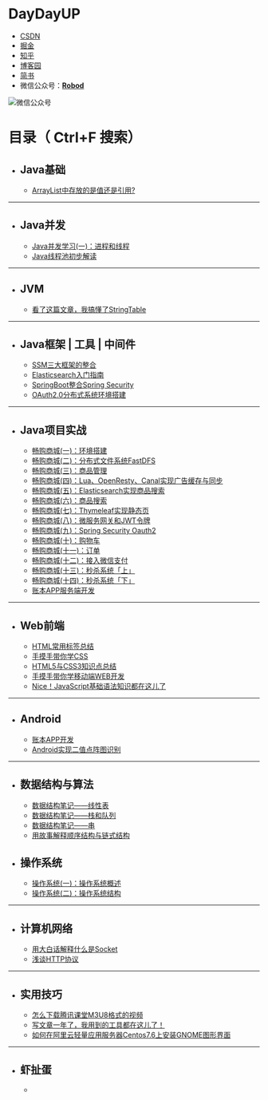 # **DayDayUP**

   + [CSDN](https://blog.csdn.net/weixin_43461520)
   + [掘金](https://juejin.im/user/3175045314120631)
   + [知乎](https://www.zhihu.com/column/c_1293512154398547968)
   + [博客园](https://www.cnblogs.com/robod/)
   + [简书](https://www.jianshu.com/u/ec72a5e1a8ca)
   + 微信公众号：[**Robod**](https://github.com/RobodLee/DayDayUP/blob/master/%E5%BE%AE%E4%BF%A1%E5%85%AC%E4%BC%97%E5%8F%B7.png)

![微信公众号](https://gitee.com/RobodLee/image_store/raw/master/QRcode2.0.png)

# 目录（ Ctrl+F 搜索）

+ ## Java基础
   + [ArrayList中存放的是值还是引用?](https://mp.weixin.qq.com/s/H86Th9zcSaY0FR_xXad2jA)


***

+ ## Java并发
   + [Java并发学习(一)：进程和线程](https://mp.weixin.qq.com/s/1qA1OTGiX-hYV7x-iT2tlA)
   + [Java线程池初步解读](https://mp.weixin.qq.com/s/WoKh91D9BTC2I55aVAgBHw)

***

+ ## JVM
   + [看了这篇文章，我搞懂了StringTable](https://mp.weixin.qq.com/s/irQLHX5U8MNpkiK31hDLxg)
   
***

+ ## Java框架 | 工具 | 中间件
   + [SSM三大框架的整合](https://mp.weixin.qq.com/s/pObP1yrOp0xXKWXN4m3Kiw)
   + [Elasticsearch入门指南](https://mp.weixin.qq.com/s/Aw7hKHKO1VzUEIpgvFQ6pA)
   + [SpringBoot整合Spring Security](https://mp.weixin.qq.com/s/7oZjMWjzBfy2TExhSQRlZw)
   + [OAuth2.0分布式系统环境搭建](https://mp.weixin.qq.com/s/jLjZh-QMwu_Tcr5d9Zbzdw)

***

+ ## Java项目实战
   + [畅购商城(一)：环境搭建](https://mp.weixin.qq.com/s/XdnPgEHnMiQcRyqHjOA1Kw)
   + [畅购商城(二)：分布式文件系统FastDFS](https://mp.weixin.qq.com/s/kg6LdTBr_bLXhrqEAABX9w)
   + [畅购商城(三)：商品管理](https://mp.weixin.qq.com/s/IWw0AiITZdIZLzLWxTtDPA)
   + [畅购商城(四)：Lua、OpenResty、Canal实现广告缓存与同步](https://mp.weixin.qq.com/s/rcKc-JVWqZLixFUZ9ejoig)
   + [畅购商城(五)：Elasticsearch实现商品搜索](https://mp.weixin.qq.com/s/aYm5-8HMxo6EzIIeeThPUA)
   + [畅购商城(六)：商品搜索](https://mp.weixin.qq.com/s/8h4zOdI8rO8XVYEooMQXOA)
   + [畅购商城(七)：Thymeleaf实现静态页](https://mp.weixin.qq.com/s/4i_daTCYmCUiwrKPldDFQA)
  + [畅购商城(八)：微服务网关和JWT令牌](https://mp.weixin.qq.com/s/YrMqp7WT2ByEHMfARhLotw)
  + [畅购商城(九)：Spring Security Oauth2](https://mp.weixin.qq.com/s/SFNGyVkr8wOmLmYTDycHXw)
  + [畅购商城(十)：购物车](https://mp.weixin.qq.com/s/pAtA4HRt-LTWrGH-J9iHCA)
  + [畅购商城(十一)：订单](https://mp.weixin.qq.com/s/_trFUjuzq20FsR6jRQNgZA)
  + [畅购商城(十二)：接入微信支付](https://mp.weixin.qq.com/s/ErgN_fQEZi06JKqO1xaA6Q)
  + [畅购商城(十三)：秒杀系统「上」](https://mp.weixin.qq.com/s/HPJrHHFX4azmzWVa4K-BdA)
  + [畅购商城(十四)：秒杀系统「下」](https://mp.weixin.qq.com/s/8xHDjf3NirA-aQxS4xsOUQ)
  + [账本APP服务端开发](https://mp.weixin.qq.com/s/OuamUBvgRiGSVBsdcFnyuA)
  
***

+ ## Web前端
  + [HTML常用标签总结](https://mp.weixin.qq.com/s/O9afIhdAoLDAwymRnYgA5w)
  + [手摸手带你学CSS](https://mp.weixin.qq.com/s/MrN8v9yCSPnpPznc2Elylw)
  + [HTML5与CSS3知识点总结](https://mp.weixin.qq.com/s/CfdIxR6vkJJKgDgPA3m6Tw)
  + [手摸手带你学移动端WEB开发](https://mp.weixin.qq.com/s/58ymneh-XSohs1hyYbD-CQ)
  + [Nice！JavaScript基础语法知识都在这儿了](https://mp.weixin.qq.com/s/WiquFh4l9nmfBpoD9bKY1w)
***

+ ## Android
   + [账本APP开发](https://mp.weixin.qq.com/s/CxgLqTlYSIbuY-pdivObQQ)
   + [Android实现二值点阵图识别](https://mp.weixin.qq.com/s/GvTlSheE1uyJvdW9fcMt6A)

***

+ ## 数据结构与算法
   + [数据结构笔记——线性表](https://mp.weixin.qq.com/s/LRxP-rCOYdnfSZlxYQ__6w)
   + [数据结构笔记——栈和队列](https://mp.weixin.qq.com/s/X0cvpaeFDHMQ78uWUOtMqg)
   + [数据结构笔记——串](https://mp.weixin.qq.com/s/a-YPy06hFi7c2LtTMOmbiw)
   + [用故事解释顺序结构与链式结构](https://mp.weixin.qq.com/s/8VxfUeYECWRqEa0OhypVag)
   


+ ## 操作系统
   + [操作系统(一)：操作系统概述](https://mp.weixin.qq.com/s/FHY-Jcm6MSIoqLbHRDX-Hw)
   + [操作系统(二)：操作系统结构](https://mp.weixin.qq.com/s/OyMZCStTM1U2DMnGOrTKzQ)

***

+ ## 计算机网络
  + [用大白话解释什么是Socket](https://mp.weixin.qq.com/s/IRl2skdagPt58sjdVJUxuA)
  + [浅谈HTTP协议](https://mp.weixin.qq.com/s/YEG0Gts_QyyuQXAUm1Xasg)

***

+ ## 实用技巧
  + [怎么下载腾讯课堂M3U8格式的视频](https://mp.weixin.qq.com/s/LAUIeJd1iq2NSgygK1NV4w) 
  + [写文章一年了，我用到的工具都在这儿了！](https://mp.weixin.qq.com/s/mVB_ZouVeit9aFkJSTNBDA)
  + [如何在阿里云轻量应用服务器Centos7.6上安装GNOME图形界面](https://mp.weixin.qq.com/s/pTV32cqCn188kKaXinCtHg)

***

+ ## 虾扯蛋

	+ 
